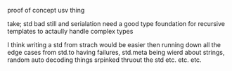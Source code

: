 proof of concept usv thing

take; std bad still and serialation need a good type foundation for recursive templates to actaully handle complex types

I think writing a std from strach would be easier then running down all the edge cases from std.to having failures, std.meta being wierd about strings, random auto decoding things srpinked thruout the std etc. etc. etc.
